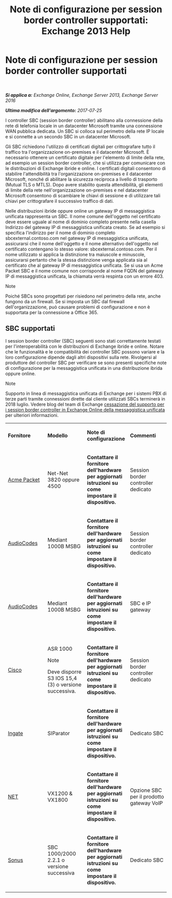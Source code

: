 ﻿---
title: 'Note di configurazione per session border controller supportati: Exchange 2013 Help'
TOCTitle: Note di configurazione per session border controller supportati
ms:assetid: d161f94a-a243-4294-93b3-2bf1dc17b59f
ms:mtpsurl: https://technet.microsoft.com/it-it/library/JJ673565(v=EXCHG.150)
ms:contentKeyID: 50555685
ms.date: 05/22/2018
mtps_version: v=EXCHG.150
ms.translationtype: MT
---

# Note di configurazione per session border controller supportati

 

_**Si applica a:** Exchange Online, Exchange Server 2013, Exchange Server 2016_

_**Ultima modifica dell'argomento:** 2017-07-25_

I controller SBC (session border controller) abilitano alla connessione della rete di telefonia locale in un datacenter Microsoft tramite una connessione WAN pubblica dedicata. Un SBC si colloca sul perimetro della rete IP locale e si connette a un secondo SBC in un datacenter Microsoft.

Gli SBC richiedono l'utilizzo di certificati digitali per crittografare tutto il traffico tra l'organizzazione on-premises e il datacenter Microsoft. È necessario ottenere un certificato digitale per l'elemento di limite della rete, ad esempio un session border controller, che si utilizza per comunicare con le distribuzioni di Exchange ibride e online. I certificati digitali consentono di stabilire l'attendibilità tra l'organizzazione on-premises e il datacenter Microsoft, nonché di abilitare la sicurezza reciproca a livello di trasporto (Mutual TLS o MTLS). Dopo avere stabilito questa attendibilità, gli elementi di limite della rete nell'organizzazione on-premises e nel datacenter Microsoft consentono di scambiare le chiavi di sessione e di utilizzare tali chiavi per crittografare il successivo traffico di dati.

Nelle distribuzioni ibride oppure online un gateway IP di messaggistica unificata rappresenta un SBC. Il nome comune dell'oggetto nel certificato deve essere uguale al nome di dominio completo presente nella casella Indirizzo del gateway IP di messaggistica unificata creato. Se ad esempio si specifica l'indirizzo per il nome di dominio completo sbcexternal.contoso.com nel gateway IP di messaggistica unificata, assicurarsi che il nome dell'oggetto e il nome alternativo dell'oggetto nel certificato contengano lo stesso valore: sbcexternal.contoso.com. Per il nome utilizzato si applica la distinzione tra maiuscole e minuscole, assicurarsi pertanto che la stessa distinzione venga applicata sia al certificato che al gateway IP di messaggistica unificata. Se si usa un Acme Packet SBC e il nome comune non corrisponde al nome FQDN del gateway IP di messaggistica unificata, la chiamata verrà respinta con un errore 403.


> [!NOTE]
> Poiché SBCs sono progettati per risiedono nel perimetro della rete, anche fungono da un firewall. Se si imposta un SBC dal firewall dell'organizzazione, può causare problemi di configurazione e non è supportata per la connessione a Office 365.



## SBC supportati

I session border controller (SBC) seguenti sono stati correttamente testati per l'interoperabilità con le distribuzioni di Exchange ibride e online. Notare che le funzionalità e le compatibilità dei controller SBC possono variare e la loro configurazione dipende dagli altri dispositivi sulla rete. Rivolgersi al produttore del controller SBC per verificare se sono presenti specifiche note di configurazione per la messaggistica unificata in una distribuzione ibrida oppure online.


> [!NOTE]
> Supporto in linea di messaggistica unificata di Exchange per i sistemi PBX di terze parti tramite connessioni dirette dal cliente utilizzati SBCs terminerà in 2018 luglio. Vedere blog del team di Exchange <A href="https://blogs.technet.microsoft.com/exchange/2017/07/18/discontinuation-of-support-for-session-border-controllers-in-exchange-online-unified-messaging/">cessazione del supporto per i session border controller in Exchange Online della messaggistica unificata</A> per ulteriori informazioni.




<table>
<colgroup>
<col style="width: 25%" />
<col style="width: 25%" />
<col style="width: 25%" />
<col style="width: 25%" />
</colgroup>
<tbody>
<tr class="odd">
<td><p><strong>Fornitore</strong></p></td>
<td><p><strong>Modello</strong></p></td>
<td><p><strong>Note di configurazione</strong></p></td>
<td><p><strong>Commenti</strong></p></td>
</tr>
<tr class="even">
<td><p><a href="http://www.acmepacket.com">Acme Packet</a></p></td>
<td><p>Net-Net 3820 oppure 4500</p></td>
<td><p><strong>Contattare il fornitore dell'hardware per aggiornati istruzioni su come impostare il dispositivo.</strong></p></td>
<td><p>Session border controller dedicato</p></td>
</tr>
<tr class="odd">
<td><p><a href="https://www.audiocodes.com">AudioCodes</a></p></td>
<td><p>Mediant 1000B MSBG</p></td>
<td><p><strong>Contattare il fornitore dell'hardware per aggiornati istruzioni su come impostare il dispositivo.</strong></p></td>
<td><p>Session border controller dedicato</p></td>
</tr>
<tr class="even">
<td><p><a href="https://www.audiocodes.com">AudioCodes</a></p></td>
<td><p>Mediant 1000B MSBG</p></td>
<td><p><strong>Contattare il fornitore dell'hardware per aggiornati istruzioni su come impostare il dispositivo.</strong></p></td>
<td><p>SBC e IP gateway</p></td>
</tr>
<tr class="odd">
<td><p><a href="https://www.cisco.com/c/dam/en/us/solutions/collateral/enterprise-networks/unified-access/cube-asr-release-10-0.pdf">Cisco</a></p></td>
<td><p>ASR 1000</p>

> [!NOTE]
> Deve disporre S3 IOS 15,4 (3) o versione successiva.


</td>
<td><p><strong>Contattare il fornitore dell'hardware per aggiornati istruzioni su come impostare il dispositivo.</strong></p></td>
<td><p>Session border controller dedicato</p></td>
</tr>
<tr class="even">
<td><p><a href="https://www.ingate.com/">Ingate</a></p></td>
<td><p>SIParator</p></td>
<td><p><strong>Contattare il fornitore dell'hardware per aggiornati istruzioni su come impostare il dispositivo.</strong></p></td>
<td><p>Dedicato SBC</p></td>
</tr>
<tr class="odd">
<td><p><a href="http://www.net.com">NET</a></p></td>
<td><p>VX1200 &amp; VX1800</p></td>
<td><p><strong>Contattare il fornitore dell'hardware per aggiornati istruzioni su come impostare il dispositivo.</strong></p></td>
<td><p>Opzione SBC per il prodotto gateway VoIP</p></td>
</tr>
<tr class="even">
<td><p><a href="http://www.sonus.net/">Sonus</a></p></td>
<td><p>SBC 1000/2000 2.2.1 o versione successiva</p></td>
<td><p><strong>Contattare il fornitore dell'hardware per aggiornati istruzioni su come impostare il dispositivo.</strong></p></td>
<td><p>Dedicato SBC</p></td>
</tr>
</tbody>
</table>

